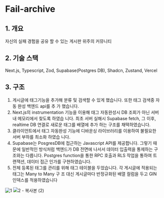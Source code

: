 # Fail-archive

## 1. 개요
자신의 실패 경험을 공유 할 수 있는 게시판 위주의 커뮤니티

## 2. 기술 스택
 Next.js, Typescript, Zod, Supabase(Postgres DB), Shadcn, Zustand, Vercel

 ## 3. 구조
1. 게시글에 태그기능을 추가해 분류 및 검색할 수 있게 했습니다. 또한 태그 검색중 자동 완성 백엔드 api를 추
가 했습니다.
2. Next.js의 instrumentation 기능을 이용해 태그 자동완성시 DB 조회가 아닌 서버내 메모리에서 찾도록 하였습
니다. 최초 서버 실해시 Supabase fetch, 그 이후, realtime DB 연결로 새로운 태그를 배열에 추가 하는 구조를
채택하였습니다.
3. 클라이언트에서 태그 자동완성 기능에 디바운싱 라이브러리를 이용하여 불필요한 서버 부하를 최소화 하였습
니다.
4. Supabase는 PosgresDB에 접근하는 Javascript API를 제공합니다. 그렇기 때문에 일반적인 방식처럼 백엔드가
DB 전면에 나서서 데이터 입출력을 통제하는 구조와는 다릅니다. Postgres function을 통한 RPC 호출과 RLS
작업을 통하여 트랜잭션, 데이터 접근 인가를 구현하였습니다.
5. 전체 등록된 태그를 관리를 위해 태그 테이블을 두었습니다. 각 게시글에 적용되는 태그는 Many to Many 구
조 대신 게시글마다 반정규화된 배열 컬럼을 두고 GIN 인덱스를 적용하였습니다

![1](https://github.com/user-attachments/assets/62e433ae-84d5-468d-8f90-6c145b63a654)
![2 - 복사본 (2)](https://github.com/user-attachments/assets/84427492-24e4-433b-bc5d-66c754c506c6)

